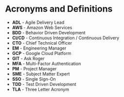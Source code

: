 # Acronyms and Definitions

- **ADL** - Agile Delivery Lead
- **AWS** - Amazon Web Services
- **BDD** - Behavior Driven Development
- **CI/CD** - Continuous Integration / Continuous Delivery
- **CTO** - Chief Technical Officer
- **EM** - Engineering Manager
- **GCP** - Google Cloud Platform
- **GIT** - Ask Roger
- **MFA** - Multi-Factor Authentication
- **PM** - Project Manager
- **SME** - Subject Matter Expert
- **SSO** - Single Sign-On
- **TDD** - Test Driven Development
- **TLA** - Three Letter Acronym

